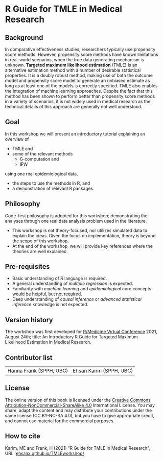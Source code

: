 # R Guide for TMLE in Medical Research

## Background 

In comparative effectiveness studies, researchers typically use propensity score methods. However, propensity score methods have known limitations in real-world scenarios, when the true data generating mechanism is unknown. **Targeted maximum likelihood estimation** (TMLE) is an alternative estimation method with a number of desirable statistical properties. It is a doubly robust method, making use of both the outcome model and propensity score model to generate an unbiased estimate as long as at least one of the models is correctly specified. TMLE also enables the integration of machine learning approaches. Despite the fact that this method has been shown to perform better than propensity score methods in a variety of scenarios, it is not widely used in medical research as the technical details of this approach are generally not well understood. 

## Goal 

In this workshop we will present an introductory tutorial explaining an overview of 

- TMLE and 
- some of the relevant methods 
  - G-computation and 
  - IPW 

using one real epidemiological data, 

- the steps to use the methods in R, and 
- a demonstration of relevant R packages. 

## Philosophy 

Code-first philosophy is adopted for this workshop; demonstrating the analyses through one real data analysis problem used in the literature. 

- This workshop is not theory-focused, nor utilizes simulated data to explain the ideas. Given the focus on implementation, theory is beyond the scope of this workshop. 
- At the end of the workshop, we will provide key references where the theories are well explained.

## Pre-requisites

- Basic understanding of *R* language is required. 
- A general understanding of *multiple regression* is expected. 
- Familiarity with *machine learning* and *epidemiological* core concepts would be helpful, but not required. 
- Deep understanding of *causal inference* or *advanced statistical inference* knowledge is not expected. 

## Version history 

The workshop was first developed for [R/Medicine
Virtual Conference](https://r-medicine.org/schedule/) 2021, August 24th; title: An Introductory R Guide for Targeted Maximum Likelihood Estimation in Medical Research.

## Contributor list 

|||
|---|---|
| [Hanna Frank](https://www.linkedin.com/in/hanna-f-940813b9/) (SPPH, UBC) | [Ehsan Karim](https://ehsank.com/) (SPPH, UBC) |  

## License 

The online version of this book is licensed under the [Creative Commons Attribution-NonCommercial-ShareAlike 4.0](https://creativecommons.org/licenses/by-nc-sa/4.0/) International License. You may share, adapt the content and may distribute your contributions under the same license (CC BY-NC-SA 4.0), but you have to give appropriate credit, and cannot use material for the commercial purposes.


## How to cite

Karim, ME and Frank, H (2021) "R Guide for TMLE in Medical Research", URL: [ehsanx.github.io/TMLEworkshop/](https://ehsanx.github.io/TMLEworkshop/)
